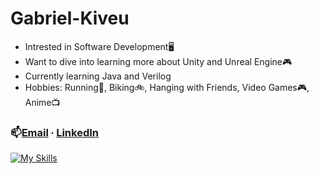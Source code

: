 # Gabriel-Kiveu
- Intrested in Software Development🖥
- Want to dive into learning more about Unity and Unreal Engine🎮
- Currently learning Java and  Verilog
- Hobbies: Running👟, Biking🚲, Hanging with Friends, Video Games🎮, Anime📺
### 📫[Email](mailto:gabek964@iastate.edu) ∙ [LinkedIn](https://www.linkedin.com/in/gabriel-kiveu) 
[![My Skills](https://skillicons.dev/icons?i=java,eclipse,c,&theme=dark)](https://skillicons.dev)
